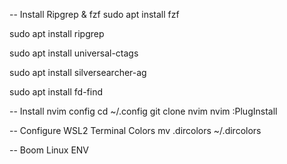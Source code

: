 -- Install Ripgrep & fzf
sudo apt install fzf

sudo apt install ripgrep

sudo apt install universal-ctags

sudo apt install silversearcher-ag

sudo apt install fd-find


-- Install nvim config
cd ~/.config
git clone nvim 
nvim
:PlugInstall 


-- Configure WSL2 Terminal Colors
mv .dircolors ~/.dircolors


-- Boom Linux ENV
